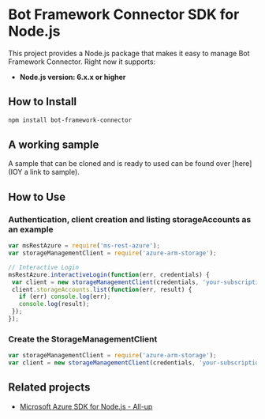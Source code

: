 # Bot Framework Connector SDK for Node.js

This project provides a Node.js package that makes it easy to manage Bot Framework Connector. Right now it supports:
- **Node.js version: 6.x.x or higher**

## How to Install

```bash
npm install bot-framework-connector
```
## A working sample
A sample that can be cloned and is ready to used can be found over [here](IOY a link to sample).

## How to Use

### Authentication, client creation and listing storageAccounts as an example

 ```javascript
 var msRestAzure = require('ms-rest-azure');
 var storageManagementClient = require('azure-arm-storage');
 
 // Interactive Login
 msRestAzure.interactiveLogin(function(err, credentials) {
  var client = new storageManagementClient(credentials, 'your-subscription-id');
  client.storageAccounts.list(function(err, result) {
    if (err) console.log(err);
    console.log(result);
  });
 });
 ```

### Create the StorageManagementClient

```javascript
var storageManagementClient = require('azure-arm-storage');
var client = new storageManagementClient(credentials, 'your-subscription-id');
```


## Related projects

- [Microsoft Azure SDK for Node.js - All-up](https://github.com/WindowsAzure/azure-sdk-for-node)
